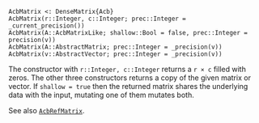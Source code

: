 ```
AcbMatrix <: DenseMatrix{Acb}
AcbMatrix(r::Integer, c::Integer; prec::Integer = _current_precision())
AcbMatrix(A::AcbMatrixLike; shallow::Bool = false, prec::Integer = precision(v))
AcbMatrix(A::AbstractMatrix; prec::Integer = _precision(v))
AcbMatrix(v::AbstractVector; prec::Integer = _precision(v))
```

The constructor with `r::Integer, c::Integer` returns a `r × c` filled with zeros. The other three constructors returns a copy of the given matrix or vector. If `shallow = true` then the returned matrix shares the underlying data with the input, mutating one of them mutates both.

See also [`AcbRefMatrix`](@ref).
